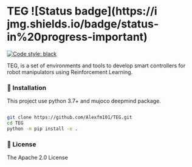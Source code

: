 # TEG ![Status badge](https://i  jmg.shields.io/badge/status-in%20progress-important)
[![Code style: black](https://img.shields.io/badge/code%20style-black-000000.svg)](https://github.com/psf/black)

TEG, is a set of environments and tools to develop smart controllers for robot 
manipulators using Reinforcement Learning.

### 🚀 Installation

This project use python 3.7+ and mujoco deepmind package.
```bash

git clone https://github.com/Alexfm101/TEG.git 
cd TEG
python -m pip install -e .

```
### 🧾 License

The Apache 2.0 License
 
    
